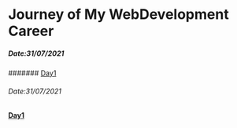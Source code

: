 # Journey of My WebDevelopment Career

##### Date:31/07/2021 
####### [Day1](https://github.com/YagneshP/daily_routine/tree/day1)
###### Date:31/07/2021 
**[Day1](https://github.com/YagneshP/daily_routine/tree/day1)**

